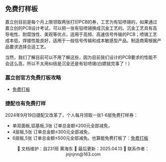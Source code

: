## 免费打样板

嘉立创目前是每个月上限领取两张打印PCB的券，工艺为有铅喷锡的，如果通过嘉立创的PCB设计考试，可以把一张有铅喷锡换成沉金工艺的。沉金工艺具有高导电性、耐腐蚀性、美观等优点，适用于高频、高速信号传输的PCB；喷锡工艺成本低，焊接性能良好，适用于一般信号传输和成本敏感型产品。制造商需根据产品要求选择合适工艺。

当然，我们了解目前可以不用了解这些，因为目前我们设计的PCB要求的性能不会这么高，所以不太用纠结是沉金还是有铅喷锡(白嫖就完事了！)

### 嘉立创官方免费打板攻略

- [免费打板](https://wiki.lceda.cn/zh-hans/design-production/free-pcb.html)

### 捷配也有免费打样

2024年9月19日捷配又改革了，个人每月领取一张1-6层免费打样券：

- 单双面板,铝基板,3张 订单总金额≤200元全部减免，
- 4层板,5张 订单总金额≤300元全部减免，
- 6层板,5张 订单总金额≤500元全部减免。也算能免费打板了：[免费打板](https://www.jiepei.com/Activity/newfree.html#:~:text=%E6%8D%B7%E9%85%8DPCB%E6%8F%90%E4%BE%9B1)

<div align="center">
🎨 文档维护：自231班 黄海东 
📅 最后更新：2025.04.13  
📧 联系作者：jnjnjnn@163.com
</div>